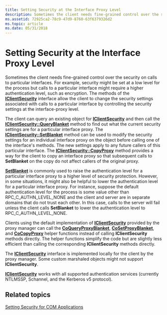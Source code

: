 ```yaml
---
title: Setting Security at the Interface Proxy Level
description: Sometimes the client needs fine-grained control over the security on calls to particular interfaces.
ms.assetid: 72925ca2-78c9-47d9-8760-63f6379326d2
ms.topic: article
ms.date: 05/31/2018
---
```


# Setting Security at the Interface Proxy Level

Sometimes the client needs fine-grained control over the security on calls to particular interfaces. For example, security might be set at a low level for the process but calls to a particular interface might require a higher authentication level, such as encryption. The methods of the [**IClientSecurity**](/windows/desktop/api/ObjIdl/nn-objidl-iclientsecurity) interface allow the client to change the security settings associated with calls to a particular interface by controlling the security settings at the interface-proxy level.

The client can query an existing object for [**IClientSecurity**](/windows/desktop/api/ObjIdl/nn-objidl-iclientsecurity) and then call the [**IClientSecurity::QueryBlanket**](https://msdn.microsoft.com/en-us/library/ms687312(v=VS.85).aspx) method to find out what the current security settings are for a particular interface proxy. The [**IClientSecurity::SetBlanket**](https://msdn.microsoft.com/en-us/library/ms691255(v=VS.85).aspx) method can be used to modify the security settings for an individual interface proxy on the object before calling one of the interface's methods. The new settings apply to any future callers of this particular interface. The [**IClientSecurity::CopyProxy**](https://msdn.microsoft.com/en-us/library/ms682239(v=VS.85).aspx) method provides a way for the client to copy an interface proxy so that subsequent calls to **SetBlanket** on the copy do not affect callers of the original proxy.

[**SetBlanket**](https://msdn.microsoft.com/en-us/library/ms691255(v=VS.85).aspx) is commonly used to raise the authentication level for a particular interface proxy to a higher level of security protection. However, in some situations, it might also be helpful to lower the authentication level for a particular interface proxy. For instance, suppose the default authentication level for the process is some value other than RPC\_C\_AUTHN\_LEVEL\_NONE and the client and server are in separate domains that do not trust each other. In this case, calls to the server will fail unless the client calls **SetBlanket** to lower the authentication level to RPC\_C\_AUTHN\_LEVEL\_NONE.

Clients using the default implementation of [**IClientSecurity**](/windows/desktop/api/ObjIdl/nn-objidl-iclientsecurity) provided by the proxy manager can call the [**CoQueryProxyBlanket**](/windows/desktop/api/combaseapi/nf-combaseapi-coqueryproxyblanket), [**CoSetProxyBlanket**](/windows/desktop/api/combaseapi/nf-combaseapi-cosetproxyblanket), and [**CoCopyProxy**](/windows/desktop/api/combaseapi/nf-combaseapi-cocopyproxy) helper functions instead of calling **IClientSecurity** methods directly. The helper functions simplify the code but are slightly less efficient than calling the corresponding **IClientSecurity** methods directly.

The [**IClientSecurity**](/windows/desktop/api/ObjIdl/nn-objidl-iclientsecurity) interface is implemented locally for the client by the proxy manager. Some custom marshaled objects might not support **IClientSecurity**.

[**IClientSecurity**](/windows/desktop/api/ObjIdl/nn-objidl-iclientsecurity) works with all supported authentication services (currently NTLMSSP, Schannel, and the Kerberos v5 protocol).

## Related topics

<dl> <dt>

[Setting Security for COM Applications](setting-security-for-com-applications.md)
</dt> </dl>

 

 




